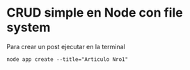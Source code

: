 # CRUD simple en Node con file system

Para crear un post ejecutar en la terminal

```
node app create --title="Articulo Nro1"
```